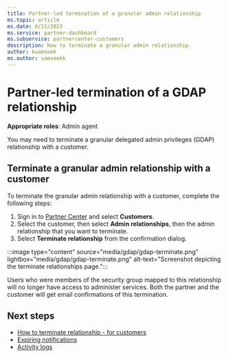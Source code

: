 ```yaml
---
title: Partner-led termination of a granular admin relationship
ms.topic: article
ms.date: 6/21/2023
ms.service: partner-dashboard
ms.subservice: partnercenter-customers
description: How to terminate a granular admin relationship.
author: kvamseek
ms.author: vamseekk
---
```


# Partner-led termination of a GDAP relationship

**Appropriate roles**: Admin agent

You may need to terminate a granular delegated admin privileges (GDAP) relationship with a customer.

## Terminate a granular admin relationship with a customer

To terminate the granular admin relationship with a customer, complete the following steps:

1. Sign in to [Partner Center](https://partner.microsoft.com/dashboard/home) and select **Customers**.
2. Select the customer, then select **Admin relationships**, then the admin relationship that you want to terminate.
3. Select **Terminate relationship** from the confirmation dialog.

:::image type="content" source="media/gdap/gdap-terminate.png" lightbox="media/gdap/gdap-terminate.png" alt-text="Screenshot depicting the terminate relationships page.":::

Users who were members of the security group mapped to this relationship will no longer have access to administer services. Both the partner and the customer will get email confirmations of this termination.

## Next steps

- [How to terminate relationship - for customers](gdap-customer-terminate.md)
- [Expiring notifications](gdap-expiring-notifications.md)
- [Activity logs](gdap-activity-logs.md)
